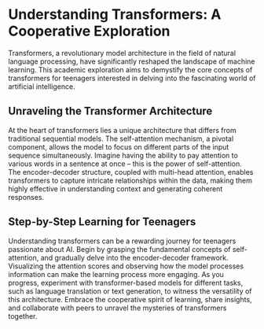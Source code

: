 # Understanding Transformers: A Cooperative Exploration

Transformers, a revolutionary model architecture in the field of natural language processing, have significantly reshaped the landscape of machine learning. This academic exploration aims to demystify the core concepts of transformers for teenagers interested in delving into the fascinating world of artificial intelligence.

## Unraveling the Transformer Architecture

At the heart of transformers lies a unique architecture that differs from traditional sequential models. The self-attention mechanism, a pivotal component, allows the model to focus on different parts of the input sequence simultaneously. Imagine having the ability to pay attention to various words in a sentence at once – this is the power of self-attention. The encoder-decoder structure, coupled with multi-head attention, enables transformers to capture intricate relationships within the data, making them highly effective in understanding context and generating coherent responses.

## Step-by-Step Learning for Teenagers

Understanding transformers can be a rewarding journey for teenagers passionate about AI. Begin by grasping the fundamental concepts of self-attention, and gradually delve into the encoder-decoder framework. Visualizing the attention scores and observing how the model processes information can make the learning process more engaging. As you progress, experiment with transformer-based models for different tasks, such as language translation or text generation, to witness the versatility of this architecture. Embrace the cooperative spirit of learning, share insights, and collaborate with peers to unravel the mysteries of transformers together.